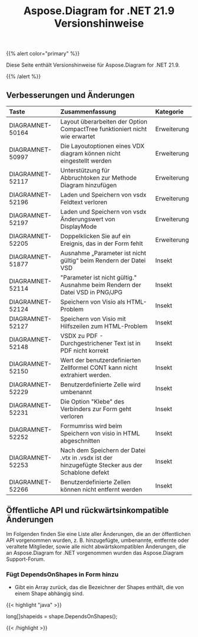 ﻿---
title: Aspose.Diagram for .NET 21.9 Versionshinweise
type: docs
weight: 4
url: /de/net/aspose-diagram-for-net-21-9-release-notes/
---
{{% alert color="primary" %}} 

Diese Seite enthält Versionshinweise für Aspose.Diagram for .NET 21.9.

{{% /alert %}} 
## **Verbesserungen und Änderungen**

|**Taste**|**Zusammenfassung**|**Kategorie**|
|:- |:- |:- |
|DIAGRAMNET-50164|Layout überarbeiten der Option CompactTree funktioniert nicht wie erwartet|Erweiterung|
|DIAGRAMNET-50997|Die Layoutoptionen eines VDX diagram können nicht eingestellt werden|Erweiterung|
|DIAGRAMNET-52117|Unterstützung für Abbruchtoken zur Methode Diagram hinzufügen|Erweiterung|
|DIAGRAMNET-52196|Laden und Speichern von vsdx Feldtext verloren|Erweiterung|
|DIAGRAMNET-52197|Laden und Speichern von vsdx Änderungswert von DisplayMode|Erweiterung|
|DIAGRAMNET-52205|Doppelklicken Sie auf ein Ereignis, das in der Form fehlt|Erweiterung|
|DIAGRAMNET-51877|Ausnahme „Parameter ist nicht gültig“ beim Rendern der Datei VSD|Insekt|
|DIAGRAMNET-52114|"Parameter ist nicht gültig." Ausnahme beim Rendern der Datei VSD in PNG/JPG|Insekt|
|DIAGRAMNET-52124|Speichern von Visio als HTML-Problem|Insekt|
|DIAGRAMNET-52127|Speichern von Visio mit Hilfszeilen zum HTML-Problem|Insekt|
|DIAGRAMNET-52148|VSDX zu PDF - Durchgestrichener Text ist in PDF nicht korrekt|Insekt|
|DIAGRAMNET-52150|Wert der benutzerdefinierten Zellformel CONT kann nicht extrahiert werden.|Insekt|
|DIAGRAMNET-52229|Benutzerdefinierte Zelle wird umbenannt|Insekt|
|DIAGRAMNET-52231|Die Option "Klebe" des Verbinders zur Form geht verloren|Insekt|
|DIAGRAMNET-52252|Formumriss wird beim Speichern von visio in HTML abgeschnitten|Insekt|
|DIAGRAMNET-52253|Nach dem Speichern der Datei .vtx in .vsdx ist der hinzugefügte Stecker aus der Schablone defekt|Insekt|
|DIAGRAMNET-52266|Benutzerdefinierte Zellen können nicht entfernt werden|Insekt|

## **Öffentliche API und rückwärtsinkompatible Änderungen**
Im Folgenden finden Sie eine Liste aller Änderungen, die an der öffentlichen API vorgenommen wurden, z. B. hinzugefügte, umbenannte, entfernte oder veraltete Mitglieder, sowie alle nicht abwärtskompatiblen Änderungen, die an Aspose.Diagram for .NET vorgenommen wurden das Aspose.Diagram Support-Forum.

### **Fügt DependsOnShapes in Form hinzu**
- Gibt ein Array zurück, das die Bezeichner der Shapes enthält, die von einem Shape abhängig sind.



{{< highlight "java" >}}

long[]shapeids = shape.DependsOnShapes();

{{< /highlight >}}



